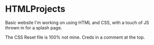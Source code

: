 # HTMLProjects
Basic website I'm working on using HTML and CSS, with a touch of JS thrown in for a splash page.

The CSS Reset file is 100% not mine. Creds in a comment at the top.
